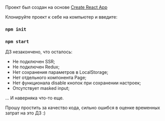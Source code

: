 Проект был создан на основе [Create React App](https://github.com/facebook/create-react-app)

Клонируйте проект к себе на компьютер и введите:

### `npm init`

### `npm start`

ДЗ незакончено, что осталось:

- Не подключен SSR;
- Не подключен Redux;
- Нет сохранения параметров в LocalStorage;
- Нет отдельного компонента Page;
- Нет функционала disable кнопок при сохранении настроек;
- Отсутствует masked input;

... И наверняка что-то еще.

Прошу простить за качество кода, сильно ошибся в оценке временных затрат на это ДЗ :)
